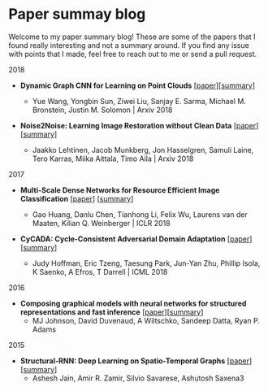 # Paper summay blog

Welcome to my paper summary blog! These are some of the papers that I found really interesting and not a summary around. If you find any issue with points that I made, feel free to reach out to me or send a pull request.

2018
* **Dynamic Graph CNN for Learning on Point Clouds** [[paper](https://arxiv.org/abs/1801.07829)][[summary](https://github.com/siddsax/PaperSum/blob/master/Summaries/dgcnn.md)]
   * Yue Wang, Yongbin Sun, Ziwei Liu, Sanjay E. Sarma, Michael M. Bronstein, Justin M. Solomon | Arxiv 2018

* **Noise2Noise: Learning Image Restoration without Clean Data** [[paper](https://arxiv.org/pdf/1803.04189.pdf)] [[summary](https://github.com/siddsax/PaperSum/edit/master/Summaries/N2N.md)]
   * Jaakko Lehtinen, Jacob Munkberg, Jon Hasselgren, Samuli Laine, Tero Karras, Miika Aittala, Timo Aila | Arxiv 2018


2017
* **Multi-Scale Dense Networks for Resource Efficient Image Classification** [[paper](https://arxiv.org/abs/1703.09844)] [[summary](https://github.com/siddsax/PaperSum/blob/master/Summaries/MSDNet.md)]
  * Gao Huang, Danlu Chen, Tianhong Li, Felix Wu, Laurens van der Maaten, Kilian Q. Weinberger | ICLR 2018

*  **CyCADA: Cycle-Consistent Adversarial Domain Adaptation** [[paper](http://proceedings.mlr.press/v80/hoffman18a/hoffman18a.pdf)] [[summary](https://github.com/siddsax/PaperSum/blob/master/Summaries/Cycada.md)]
   * Judy Hoffman, Eric Tzeng, Taesung Park, Jun-Yan Zhu, Phillip Isola, K Saenko, A Efros, T Darrell | ICML 2018

2016
* **Composing graphical models with neural networks
for structured representations and fast inference** [[paper](https://arxiv.org/pdf/1603.06277.pdf)][[summary](https://github.com/siddsax/PaperSum/edit/master/Summaries/SVAE.md)]
   * MJ Johnson, David Duvenaud, A Wiltschko, Sandeep Datta, Ryan P. Adams

2015
* **Structural-RNN: Deep Learning on Spatio-Temporal Graphs** [[paper](https://cs.stanford.edu/people/asaxena/papers/structural-rnn-cvpr16-jain-saxena.pdf)][[summary](https://github.com/siddsax/PaperSum/new/master/Summaries/srnn.md)]
    * Ashesh Jain, Amir R. Zamir, Silvio Savarese, Ashutosh Saxena3
